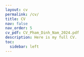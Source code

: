 ```yaml
---
layout: cv
permalink: /cv/
title: CV
nav: false
nav_order: 5
cv_pdf: CV_Pham_Dinh_Nam_2024.pdf
description: Here is my full CV.
toc:
  sidebar: left
---
```

